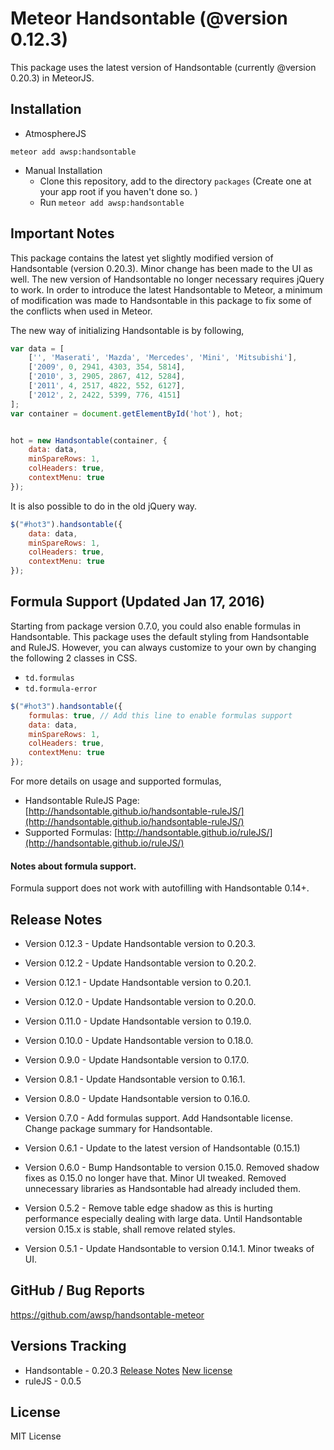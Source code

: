 # Meteor Handsontable (@version 0.12.3)
This package uses the latest version of Handsontable (currently @version 0.20.3) in MeteorJS.


## Installation

- AtmosphereJS
```
meteor add awsp:handsontable
```

- Manual Installation
    - Clone this repository, add to the directory `packages` (Create one at your app root if you haven't done so. )
    - Run `meteor add awsp:handsontable`


## Important Notes
This package contains the latest yet slightly modified version of Handsontable (version 0.20.3). Minor change has been made to the UI as well.
The new version of Handsontable no longer necessary requires jQuery to work.
In order to introduce the latest Handsontable to Meteor,
a minimum of modification was made to Handsontable in this package to fix some of the conflicts when used in Meteor.


The new way of initializing Handsontable is by following,

```js
var data = [
    ['', 'Maserati', 'Mazda', 'Mercedes', 'Mini', 'Mitsubishi'],
    ['2009', 0, 2941, 4303, 354, 5814],
    ['2010', 3, 2905, 2867, 412, 5284],
    ['2011', 4, 2517, 4822, 552, 6127],
    ['2012', 2, 2422, 5399, 776, 4151]
];
var container = document.getElementById('hot'), hot;


hot = new Handsontable(container, {
    data: data,
    minSpareRows: 1,
    colHeaders: true,
    contextMenu: true
});
```

It is also possible to do in the old jQuery way.
```js
$("#hot3").handsontable({
    data: data,
    minSpareRows: 1,
    colHeaders: true,
    contextMenu: true
});
```

## Formula Support (Updated Jan 17, 2016)
Starting from package version 0.7.0, you could also enable formulas in Handsontable.
This package uses the default styling from Handsontable and RuleJS.
However, you can always customize to your own by changing the following 2 classes in CSS.

* `td.formulas`
* `td.formula-error`

```js
$("#hot3").handsontable({
    formulas: true, // Add this line to enable formulas support
    data: data,
    minSpareRows: 1,
    colHeaders: true,
    contextMenu: true
});
```

For more details on usage and supported formulas,
- Handsontable RuleJS Page: [http://handsontable.github.io/handsontable-ruleJS/](http://handsontable.github.io/handsontable-ruleJS/)
- Supported Formulas: [http://handsontable.github.io/ruleJS/](http://handsontable.github.io/ruleJS/)


#### Notes about formula support.
Formula support does not work with autofilling with Handsontable 0.14+.



## Release Notes
* Version 0.12.3 - Update Handsontable version to 0.20.3.
* Version 0.12.2 - Update Handsontable version to 0.20.2.
* Version 0.12.1 - Update Handsontable version to 0.20.1.
* Version 0.12.0 - Update Handsontable version to 0.20.0.
* Version 0.11.0 - Update Handsontable version to 0.19.0.
* Version 0.10.0 - Update Handsontable version to 0.18.0.
* Version 0.9.0 - Update Handsontable version to 0.17.0.
* Version 0.8.1 - Update Handsontable version to 0.16.1.
* Version 0.8.0 - Update Handsontable version to 0.16.0.
* Version 0.7.0 - Add formulas support. Add Handsontable license. Change package summary for Handsontable.
* Version 0.6.1 - Update to the latest version of Handsontable (0.15.1)
* Version 0.6.0 - Bump Handsontable to version 0.15.0. Removed shadow fixes as 0.15.0 no longer have that. Minor UI tweaked.
                  Removed unnecessary libraries as Handsontable had already included them.
* Version 0.5.2 - Remove table edge shadow as this is hurting performance especially dealing with large data.
                  Until Handsontable version 0.15.x is stable, shall remove related styles.

* Version 0.5.1 - Update Handsontable to version 0.14.1. Minor tweaks of UI.


## GitHub / Bug Reports
https://github.com/awsp/handsontable-meteor


## Versions Tracking
* Handsontable - 0.20.3  [Release Notes](https://github.com/handsontable/handsontable/releases) [New license](http://handsontable.com/static/licenses/v1/open-source-license.pdf?_ga=1.992503.778804082.1429430347)
* ruleJS - 0.0.5


## License
MIT License
